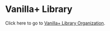 # Vanilla+ Library

Click here to go to [Vanilla+ Library Organization](https://github.com/vanilla-plus-library).